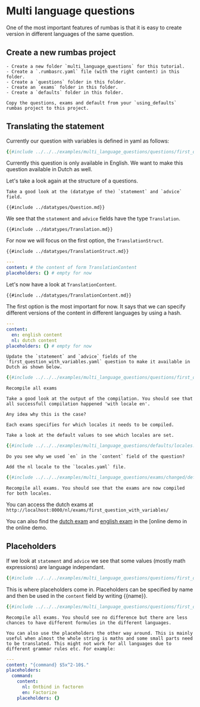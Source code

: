 # Multi language questions

One of the most important features of rumbas is that it is easy to create version in different languages of the same question.

## Create a new rumbas project

```admonish question title="Task"
- Create a new folder `multi_language_questions` for this tutorial.
- Create a `.rumbasrc.yaml` file (with the right content) in this folder.
- Create a `questions` folder in this folder.
- Create an `exams` folder in this folder.
- Create a `defaults` folder in this folder.
```


```admonish question title="Task"
Copy the questions, exams and default from your `using_defaults` rumbas project to this project.
```

## Translating the statement

Currently our question with variables is defined in yaml as follows:

```yaml
{{#include ../../../examples/multi_language_questions/questions/first_question_with_variables.yaml}}
```

Currently this question is only available in English. We want to make this question available in Dutch as well.

Let's take a look again at the structure of a questions.

```admonish question title="Task"
Take a good look at the (datatype of the) `statement` and `advice` field.
```

```admonish example title="Reference"
{{#include ../datatypes/Question.md}}
```

We see that the `statement` and `advice` fields have the type `Translation`. 

```admonish example title="Reference"
{{#include ../datatypes/Translation.md}}
```

For now we will focus on the first option, the `TranslationStruct`.

```admonish example title="Reference"
{{#include ../datatypes/TranslationStruct.md}}
```

```yaml
---
content: # the content of form TranslationContent
placeholders: {} # empty for now
```

Let's now have a look at `TranslationContent`.

```admonish example title="Reference"
{{#include ../datatypes/TranslationContent.md}}
```

The first option is the most important for now. It says that we can specify different versions of the content in different languages by using a hash.


```yaml
---
content:
  en: english content
  nl: dutch content
placeholders: {} # empty for now
```

```admonish question title="Task"
Update the `statement` and `advice` fields of the `first_question_with_variables.yaml` question to make it available in Dutch as shown below.
```

```yaml
{{#include ../../../examples/multi_language_questions/questions/first_question_with_variables_translated.yaml}}
```

```admonish question title="Task"
Recompile all exams
```

```admonish danger
Take a good look at the output of the compilation. You should see that all successfull compilation happened 'with locale en'. 
```

```admonish question
Any idea why this is the case?
```

```admonish info
Each exams specifies for which locales it needs to be compiled.
```

```admonish question title="Task"
Take a look at the default values to see which locales are set.
```

```yaml
{{#include ../../../examples/multi_language_questions/defaults/locales.yaml}}
```

```admonish question
Do you see why we used `en` in the `content` field of the question?
```

```admonish question title="Task"
Add the nl locale to the `locales.yaml` file.
```

```yaml
{{#include ../../../examples/multi_language_questions/exams/changed/defaults/locales.yaml}}
```

```admonish question title="Task"
Recompile all exams. You should see that the exams are now compiled for both locales.
```

You can access the dutch exams at `http://localhost:8000/nl/exams/first_question_with_variables/`

You can also find the [dutch exam](https://m8rex.github.io/rumbas/examples/multi_language_questions/nl/exams/first_question_with_variables_translated/) and [english exam](https://m8rex.github.io/rumbas/examples/multi_language_questions/en/exams/first_question_with_variables_translated/) in the [online demo in the online demo.

## Placeholders

If we look at `statement` and `advice` we see that some values (mostly math expressions) are language independant.

```yaml
{{#include ../../../examples/multi_language_questions/questions/first_question_with_variables_translated.yaml}}
```

This is where placeholders come in. Placeholders can be specified by name and then be used in the `content` field by writing {{name}}.


```yaml
{{#include ../../../examples/multi_language_questions/questions/first_question_with_variables_translated_placeholders.yaml}}
```

```admonish question title="Task"
Recompile all exams. You should see no difference but there are less chances to have different formules in the different languages.
```

```admonish info
You can also use the placeholders the other way around. This is mainly useful when almost the whole string is maths and some small parts need to be translated. This might not work for all languages due to different grammar rules etc. For example:
```


```yaml
---
content: "{command} $5x^2-10$."
placeholders:
  command: 
    content:
      nl: Ontbind in factoren
      en: Factorize
    placeholders: {}
```
